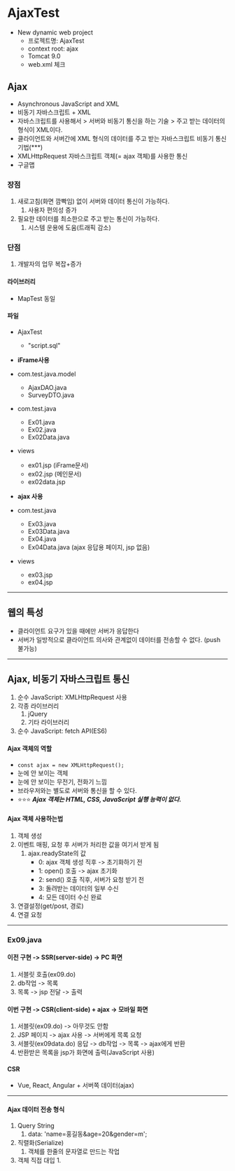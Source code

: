 # AjaxTest
- New dynamic web project
  - 프로젝트명: AjaxTest
  - context root: ajax
  - Tomcat 9.0
  - web.xml 체크
## Ajax
- Asynchronous JavaScript and XML
- 비동기 자바스크립트 + XML
- 자바스크립트를 사용해서 > 서버와 비동기 통신을 하는 기술 > 주고 받는 데이터의 형식이 XML이다.
- 클라이언트와 서버간에 XML 형식의 데이터를 주고 받는 자바스크립트 비동기 통신 기법(***)
- XMLHttpRequest 자바스크립트 객체(= ajax 객체)를 사용한 통신
- 구글맵

### 장점
1. 새로고침(화면 깜빡임) 없이 서버와 데이터 통신이 가능하다.
   1. 사용자 편의성 증가
2. 필요한 데이터를 최소한으로 주고 받는 통신이 가능하다.
   1. 시스템 운용에 도움(트래픽 감소)
### 단점
1. 개발자의 업무 복잡+증가

#### 라이브러리
- MapTest 동일


#### 파일
- AjaxTest
  - "script.sql"
- __iFrame사용__
- com.test.java.model
  - AjaxDAO.java
  - SurveyDTO.java
- com.test.java
  - Ex01.java
  - Ex02.java
  - Ex02Data.java
- views
  - ex01.jsp (iFrame문서)
  - ex02.jsp (메인문서)
  - ex02data.jsp 

- __ajax 사용__
- com.test.java
  - Ex03.java
  - Ex03Data.java
  - Ex04.java
  - Ex04Data.java (ajax 응답용 페이지, jsp 없음)
- views
  - ex03.jsp
  - ex04.jsp
---

## 웹의 특성
- 클라이언트 요구가 있을 때에만 서버가 응답한다
- 서버가 일방적으로 클라이언트 의사와 관계없이 데이터를 전송할 수 없다. (push 불가능)

--- 

## Ajax, 비동기 자바스크립트 통신
1. 순수 JavaScript: XMLHttpRequest 사용
2. 각종 라이브러리
   1. jQuery
   2. 기타 라이브러리
3. 순수 JavaScript: fetch API(ES6)

#### Ajax 객체의 역할
- `const ajax = new XMLHttpRequest();`
- 눈에 안 보이는 객체
- 눈에 안 보이는 무전기, 전화기 느낌
- 브라우저와는 별도로 서버와 통신을 할 수 있다.
- ⭐⭐⭐ __*Ajax 객체는 HTML, CSS, JavaScript 실행 능력이 없다.*__

#### Ajax 객체 사용하는법
1. 객체 생성
2. 이벤트 매핑, 요청 후 서버가 처리한 값을 여기서 받게 됨
   1. ajax.readyState의 값
      - 0: ajax 객체 생성 직후 -> 초기화하기 전
      - 1: open() 호출 -> ajax 초기화
      - 2: send() 호출 직후, 서버가 요청 받기 전
      - 3: 돌려받는 데이터의 일부 수신
      - 4: 모든 데이터 수신 완료
3. 연결설정(get/post, 경로)
4. 연결 요청

---

### Ex09.java

#### 이전 구현 -> SSR(server-side) -> PC 화면
1. 서블릿 호출(ex09.do)
2. db작업 -> 목록
3. 목록 -> jsp 전달 -> 출력

#### 이번 구현 -> CSR(client-side) + ajax -> 모바일 화면
1. 서블릿(ex09.do) -> 아무것도 안함
2. JSP 페이지 -> ajax 사용 -> 서버에게 목록 요청
3. 서블릿(ex09data.do) 응답 -> db작업 -> 목록 -> ajax에게 반환
4. 반환받은 목록을 jsp가 화면에 출력(JavaScript 사용)

#### CSR
-  Vue, React, Angular + 서버쪽 데이터(ajax)

---

#### Ajax 데이터 전송 형식
1. Query String
   1. data: 'name=홍길동&age=20&gender=m';
2. 직렬화(Serialize)
   1. 객체를 한줄의 문자열로 만드는 작업
3. 객체 직접 대입
   1. 
